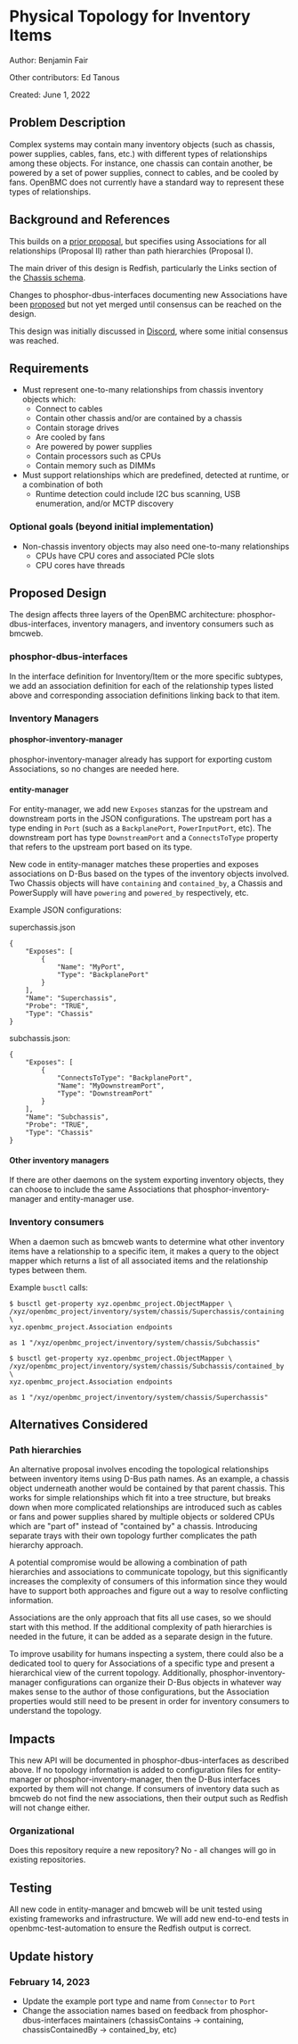 # Physical Topology for Inventory Items

Author: Benjamin Fair <benjaminfair>

Other contributors: Ed Tanous <edtanous>

Created: June 1, 2022

## Problem Description

Complex systems may contain many inventory objects (such as chassis, power
supplies, cables, fans, etc.) with different types of relationships among these
objects. For instance, one chassis can contain another, be powered by a set of
power supplies, connect to cables, and be cooled by fans. OpenBMC does not
currently have a standard way to represent these types of relationships.

## Background and References

This builds on a
[prior proposal](https://gerrit.openbmc.org/c/openbmc/docs/+/41468), but
specifies using Associations for all relationships (Proposal II) rather than
path hierarchies (Proposal I).

The main driver of this design is Redfish, particularly the Links section of the
[Chassis schema](https://redfish.dmtf.org/schemas/Chassis.v1_20_0.json).

Changes to phosphor-dbus-interfaces documenting new Associations have been
[proposed](https://gerrit.openbmc.org/c/openbmc/phosphor-dbus-interfaces/+/46806)
but not yet merged until consensus can be reached on the design.

This design was initially discussed in
[Discord](https://discord.com/channels/775381525260664832/819741065531359263/964321666790477924),
where some initial consensus was reached.

## Requirements

- Must represent one-to-many relationships from chassis inventory objects which:
  - Connect to cables
  - Contain other chassis and/or are contained by a chassis
  - Contain storage drives
  - Are cooled by fans
  - Are powered by power supplies
  - Contain processors such as CPUs
  - Contain memory such as DIMMs
- Must support relationships which are predefined, detected at runtime, or a
  combination of both
  - Runtime detection could include I2C bus scanning, USB enumeration, and/or
    MCTP discovery

### Optional goals (beyond initial implementation)

- Non-chassis inventory objects may also need one-to-many relationships
  - CPUs have CPU cores and associated PCIe slots
  - CPU cores have threads

## Proposed Design

The design affects three layers of the OpenBMC architecture:
phosphor-dbus-interfaces, inventory managers, and inventory consumers such as
bmcweb.

### phosphor-dbus-interfaces

In the interface definition for Inventory/Item or the more specific subtypes, we
add an association definition for each of the relationship types listed above
and corresponding association definitions linking back to that item.

### Inventory Managers

#### phosphor-inventory-manager

phosphor-inventory-manager already has support for exporting custom
Associations, so no changes are needed here.

#### entity-manager

For entity-manager, we add new `Exposes` stanzas for the upstream and downstream
ports in the JSON configurations. The upstream port has a type ending in `Port`
(such as a `BackplanePort`, `PowerInputPort`, etc). The downstream port has type
`DownstreamPort` and a `ConnectsToType` property that refers to the upstream
port based on its type.

New code in entity-manager matches these properties and exposes associations on
D-Bus based on the types of the inventory objects involved. Two Chassis objects
will have `containing` and `contained_by`, a Chassis and PowerSupply will have
`powering` and `powered_by` respectively, etc.

Example JSON configurations:

superchassis.json

```
{
    "Exposes": [
        {
            "Name": "MyPort",
            "Type": "BackplanePort"
        }
    ],
    "Name": "Superchassis",
    "Probe": "TRUE",
    "Type": "Chassis"
}
```

subchassis.json:

```
{
    "Exposes": [
        {
            "ConnectsToType": "BackplanePort",
            "Name": "MyDownstreamPort",
            "Type": "DownstreamPort"
        }
    ],
    "Name": "Subchassis",
    "Probe": "TRUE",
    "Type": "Chassis"
}
```

#### Other inventory managers

If there are other daemons on the system exporting inventory objects, they can
choose to include the same Associations that phosphor-inventory-manager and
entity-manager use.

### Inventory consumers

When a daemon such as bmcweb wants to determine what other inventory items have
a relationship to a specific item, it makes a query to the object mapper which
returns a list of all associated items and the relationship types between them.

Example `busctl` calls:

```
$ busctl get-property xyz.openbmc_project.ObjectMapper \
/xyz/openbmc_project/inventory/system/chassis/Superchassis/containing \
xyz.openbmc_project.Association endpoints

as 1 "/xyz/openbmc_project/inventory/system/chassis/Subchassis"

$ busctl get-property xyz.openbmc_project.ObjectMapper \
/xyz/openbmc_project/inventory/system/chassis/Subchassis/contained_by \
xyz.openbmc_project.Association endpoints

as 1 "/xyz/openbmc_project/inventory/system/chassis/Superchassis"
```

## Alternatives Considered

### Path hierarchies

An alternative proposal involves encoding the topological relationships between
inventory items using D-Bus path names. As an example, a chassis object
underneath another would be contained by that parent chassis. This works for
simple relationships which fit into a tree structure, but breaks down when more
complicated relationships are introduced such as cables or fans and power
supplies shared by multiple objects or soldered CPUs which are "part of" instead
of "contained by" a chassis. Introducing separate trays with their own topology
further complicates the path hierarchy approach.

A potential compromise would be allowing a combination of path hierarchies and
associations to communicate topology, but this significantly increases the
complexity of consumers of this information since they would have to support
both approaches and figure out a way to resolve conflicting information.

Associations are the only approach that fits all use cases, so we should start
with this method. If the additional complexity of path hierarchies is needed in
the future, it can be added as a separate design in the future.

To improve usability for humans inspecting a system, there could also be a
dedicated tool to query for Associations of a specific type and present a
hierarchical view of the current topology. Additionally,
phosphor-inventory-manager configurations can organize their D-Bus objects in
whatever way makes sense to the author of those configurations, but the
Association properties would still need to be present in order for inventory
consumers to understand the topology.

## Impacts

This new API will be documented in phosphor-dbus-interfaces as described above.
If no topology information is added to configuration files for entity-manager or
phosphor-inventory-manager, then the D-Bus interfaces exported by them will not
change. If consumers of inventory data such as bmcweb do not find the new
associations, then their output such as Redfish will not change either.

### Organizational

Does this repository require a new repository? No - all changes will go in
existing repositories.

## Testing

All new code in entity-manager and bmcweb will be unit tested using existing
frameworks and infrastructure. We will add new end-to-end tests in
openbmc-test-automation to ensure the Redfish output is correct.

## Update history

### February 14, 2023

* Update the example port type and name from `Connector` to `Port`
* Change the association names based on feedback from phosphor-dbus-interfaces
  maintainers (chassisContains -> containing, chassisContainedBy -> contained\_by, etc)
